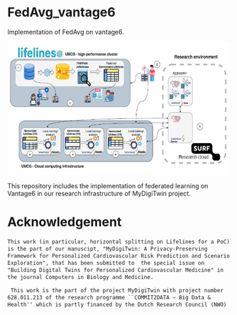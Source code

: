 # FedAvg_vantage6
Implementation of FedAvg on vantage6.

<p align="center">
  <img height="300" src="research_infra_mdt_poc.JPG">
</p>


This repository includes the implementation of federated learning on Vantage6 in our research infrastructure of MyDigiTwin project. 



# Acknowledgement
```
This work (in particular, horizontal splitting on Lifelines for a PoC) is the part of our manuscipt, "MyDigiTwin: A Privacy-Preserving Framework for Personalized Cardiovascular Risk Prediction and Scenario Exploration", that has been submitted to  the special issue on "Building Digital Twins for Personalized Cardiovascular Medicine" in the journal Computers in Biology and Medicine.
```


```
 This work is the part of the project MyDigiTwin with project number 628.011.213 of the research programme ``COMMIT2DATA – Big Data & Health'' which is partly financed by the Dutch Research Council (NWO)
```
